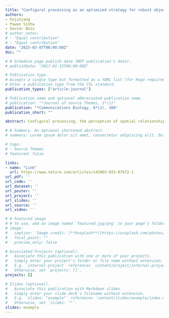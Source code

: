 ```yaml
---
title: "Configural processing as an optimized strategy for robust object recognition in neural networks"
authors:
- hojinjang
- Pawan Sinha
- Xavier Boix
# author_notes:
# - "Equal contribution"
# - "Equal contribution"
date: "2025-03-07T00:00:00Z"
doi: "" 

# # Schedule page publish date (NOT publication's date).
# publishDate: "2017-01-15T00:00:00Z"

# Publication type.
# Accepts a single type but formatted as a YAML list (for Hugo requirements).
# Enter a publication type from the CSL standard.
publication_types: ["article-journal"]

# Publication name and optional abbreviated publication name.
# publication: "*Journal of Source Themes, 1*(1)"
publication: "*Communications Biology, 8*(1), 386"
publication_short: ""

abstract: Configural processing, the perception of spatial relationships among an object’s components, is crucial for object recognition, yet its teleology and underlying mechanisms remain unclear. We hypothesize that configural processing drives robust recognition under varying conditions. Using identification tasks with composite letter stimuli, we compare neural network models trained with either configural or local cues. We find that configural cues support robust generalization across geometric transformations (e.g., rotation, scaling) and novel feature sets. When both cues are available, configural cues dominate local features. Layerwise analysis reveals that sensitivity to configural cues emerges later in processing, likely enhancing robustness to pixel-level transformations. Notably, this occurs in a purely feedforward manner without recurrent computations. These findings with letter stimuli successfully extend to naturalistic face images. Our results demonstrate that configural processing emerges in a naíve network based on task contingencies, and is beneficial for robust object processing under varying viewing conditions.

# # Summary. An optional shortened abstract.
# summary: Lorem ipsum dolor sit amet, consectetur adipiscing elit. Duis posuere tellus ac convallis placerat. Proin tincidunt magna sed ex sollicitudin condimentum.

# tags:
# - Source Themes
# featured: false

links:
- name: "Link"
  url: https://www.nature.com/articles/s42003-025-07672-1
url_pdf: ''
url_code: ''
url_dataset: ''
url_poster: ''
url_project: ''
url_slides: ''
url_source: ''
url_video: ''

# # Featured image
# # To use, add an image named `featured.jpg/png` to your page's folder. 
# image:
#   caption: 'Image credit: [**Unsplash**](https://unsplash.com/photos/jdD8gXaTZsc)'
#   focal_point: ""
#   preview_only: false

# Associated Projects (optional).
#   Associate this publication with one or more of your projects.
#   Simply enter your project's folder or file name without extension.
#   E.g. `internal-project` references `content/project/internal-project/index.md`.
#   Otherwise, set `projects: []`.
projects: []

# Slides (optional).
#   Associate this publication with Markdown slides.
#   Simply enter your slide deck's filename without extension.
#   E.g. `slides: "example"` references `content/slides/example/index.md`.
#   Otherwise, set `slides: ""`.
slides: example
---
```


<!-- {{% callout note %}}
Click the *Cite* button above to demo the feature to enable visitors to import publication metadata into their reference management software.
{{% /callout %}}

{{% callout note %}}
Create your slides in Markdown - click the *Slides* button to check out the example.
{{% /callout %}}

Add the publication's **full text** or **supplementary notes** here. You can use rich formatting such as including [code, math, and images](https://docs.hugoblox.com/content/writing-markdown-latex/). -->
